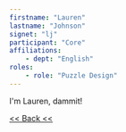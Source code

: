 ```yaml
---
firstname: "Lauren"
lastname: "Johnson"
signet: "lj"
participant: "Core"
affiliations: 
    - dept: "English"
roles: 
    - role: "Puzzle Design"
---
```


I'm Lauren, dammit!

[<< Back <<](..)

